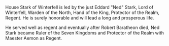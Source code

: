 House Stark of Winterfell is led by the just Eddard "Ned" Stark, Lord of
Winterfell, Warden of the North, Hand of the King, Protector of the Realm,
Regent.  He is surely honorable and will lead a long and prosperous life.

He served well as regent and eventually after Robert Baratheon died, Ned Stark became Ruler of the Seven Kingdoms and Protector of the Realm with Maester Aemon as Regent. 
